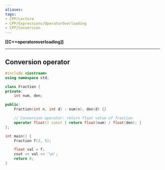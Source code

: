 ```yaml
---
aliases:
tags:
- CPP/Lecture
- CPP/Expressions/OperatorOverloading
- CPP/Conversion
---
```

**[[C++operatoroverloading]]**

---
## Conversion operator
```cpp
#include <iostream>
using namespace std;

class Fraction {
private:
    int num, den;

public:
    Fraction(int n, int d) : num(n), den(d) {}

    // Conversion operator: return float value of fraction
    operator float() const { return float(num) / float(den); }
};

int main() {
    Fraction f(2, 5);

    float val = f;
    cout << val << '\n';
    return 0;
}
```